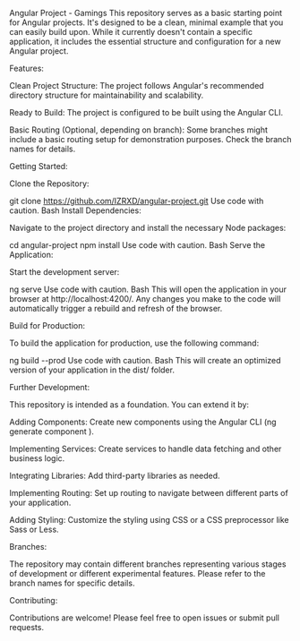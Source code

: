 Angular Project - Gamings
This repository serves as a basic starting point for Angular projects. It's designed to be a clean, minimal example that you can easily build upon. While it currently doesn't contain a specific application, it includes the essential structure and configuration for a new Angular project.

Features:

Clean Project Structure: The project follows Angular's recommended directory structure for maintainability and scalability.

Ready to Build: The project is configured to be built using the Angular CLI.

Basic Routing (Optional, depending on branch): Some branches might include a basic routing setup for demonstration purposes. Check the branch names for details.

Getting Started:

Clone the Repository:

git clone https://github.com/IZRXD/angular-project.git
Use code with caution.
Bash
Install Dependencies:

Navigate to the project directory and install the necessary Node packages:

cd angular-project
npm install
Use code with caution.
Bash
Serve the Application:

Start the development server:

ng serve
Use code with caution.
Bash
This will open the application in your browser at http://localhost:4200/. Any changes you make to the code will automatically trigger a rebuild and refresh of the browser.

Build for Production:

To build the application for production, use the following command:

ng build --prod
Use code with caution.
Bash
This will create an optimized version of your application in the dist/ folder.

Further Development:

This repository is intended as a foundation. You can extend it by:

Adding Components: Create new components using the Angular CLI (ng generate component <component-name>).

Implementing Services: Create services to handle data fetching and other business logic.

Integrating Libraries: Add third-party libraries as needed.

Implementing Routing: Set up routing to navigate between different parts of your application.

Adding Styling: Customize the styling using CSS or a CSS preprocessor like Sass or Less.

Branches:

The repository may contain different branches representing various stages of development or different experimental features. Please refer to the branch names for specific details.

Contributing:

Contributions are welcome! Please feel free to open issues or submit pull requests.
